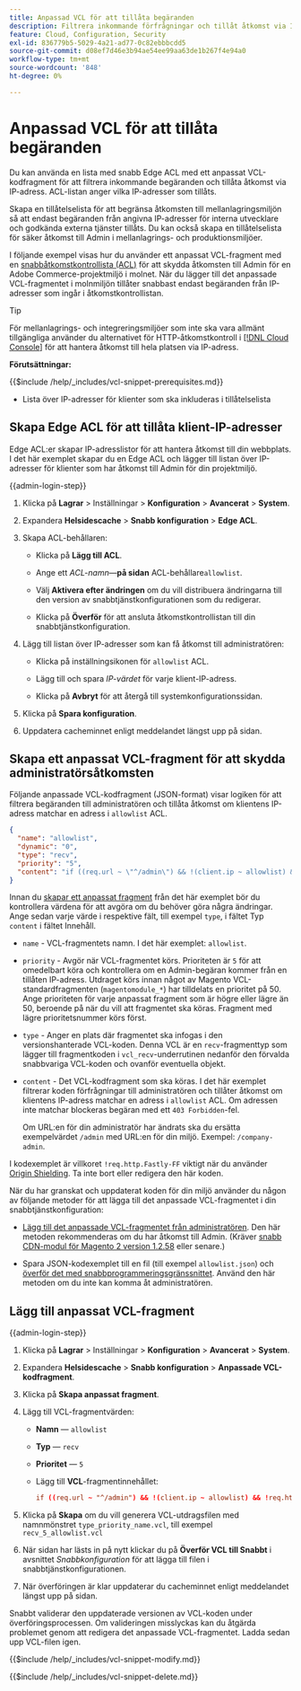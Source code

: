 ```yaml
---
title: Anpassad VCL för att tillåta begäranden
description: Filtrera inkommande förfrågningar och tillåt åtkomst via IP-adress för Adobe Commerce-webbplatser genom att använda en lista med Edge ACL och anpassade VCL-fragment.
feature: Cloud, Configuration, Security
exl-id: 836779b5-5029-4a21-ad77-0c82ebbbcdd5
source-git-commit: d08ef7d46e3b94ae54ee99aa63de1b267f4e94a0
workflow-type: tm+mt
source-wordcount: '848'
ht-degree: 0%

---
```


# Anpassad VCL för att tillåta begäranden

Du kan använda en lista med snabb Edge ACL med ett anpassat VCL-kodfragment för att filtrera inkommande begäranden och tillåta åtkomst via IP-adress. ACL-listan anger vilka IP-adresser som tillåts.

Skapa en tillåtelselista för att begränsa åtkomsten till mellanlagringsmiljön så att endast begäranden från angivna IP-adresser för interna utvecklare och godkända externa tjänster tillåts. Du kan också skapa en tillåtelselista för säker åtkomst till Admin i mellanlagrings- och produktionsmiljöer.

I följande exempel visas hur du använder ett anpassat VCL-fragment med en [snabbåtkomstkontrollista (ACL)](https://docs.fastly.com/guides/access-control-lists/about-acls) för att skydda åtkomsten till Admin för en Adobe Commerce-projektmiljö i molnet. När du lägger till det anpassade VCL-fragmentet i molnmiljön tillåter snabbast endast begäranden från IP-adresser som ingår i åtkomstkontrollistan.

>[!TIP]
>
>För mellanlagrings- och integreringsmiljöer som inte ska vara allmänt tillgängliga använder du alternativet för HTTP-åtkomstkontroll i [[!DNL Cloud Console]](../project/overview.md#access-the-project-web-interface) för att hantera åtkomst till hela platsen via IP-adress.

**Förutsättningar:**


{{$include /help/_includes/vcl-snippet-prerequisites.md}}

- Lista över IP-adresser för klienter som ska inkluderas i tillåtelselista

## Skapa Edge ACL för att tillåta klient-IP-adresser

Edge ACL:er skapar IP-adresslistor för att hantera åtkomst till din webbplats. I det här exemplet skapar du en Edge ACL och lägger till listan över IP-adresser för klienter som har åtkomst till Admin för din projektmiljö.

{{admin-login-step}}

1. Klicka på **Lagrar** > Inställningar > **Konfiguration** > **Avancerat** > **System**.

1. Expandera **Helsidescache** > **Snabb konfiguration** > **Edge ACL**.

1. Skapa ACL-behållaren:

   - Klicka på **Lägg till ACL**.

   - Ange ett *ACL-namn*—**på sidan** ACL-behållare`allowlist`.

   - Välj **Aktivera efter ändringen** om du vill distribuera ändringarna till den version av snabbtjänstkonfigurationen som du redigerar.

   - Klicka på **Överför** för att ansluta åtkomstkontrollistan till din snabbtjänstkonfiguration.

1. Lägg till listan över IP-adresser som kan få åtkomst till administratören:

   - Klicka på inställningsikonen för `allowlist` ACL.

   - Lägg till och spara *IP-värdet* för varje klient-IP-adress.

   - Klicka på **Avbryt** för att återgå till systemkonfigurationssidan.

1. Klicka på **Spara konfiguration**.

1. Uppdatera cacheminnet enligt meddelandet längst upp på sidan.

## Skapa ett anpassat VCL-fragment för att skydda administratörsåtkomsten

Följande anpassade VCL-kodfragment (JSON-format) visar logiken för att filtrera begäranden till administratören och tillåta åtkomst om klientens IP-adress matchar en adress i `allowlist` ACL.

```json
{
  "name": "allowlist",
  "dynamic": "0",
  "type": "recv",
  "priority": "5",
  "content": "if ((req.url ~ \"^/admin\") && !(client.ip ~ allowlist) && !req.http.Fastly-FF) { error 403 \"Forbidden\"; }"
}
```

Innan du [skapar ett anpassat fragment](https://experienceleague.adobe.com/docs/commerce-on-cloud/user-guide/cdn/custom-vcl-snippets/fastly-vcl-allowlist.html#add-the-custom-vcl-snippet) från det här exemplet bör du kontrollera värdena för att avgöra om du behöver göra några ändringar. Ange sedan varje värde i respektive fält, till exempel `type`, i fältet Typ `content` i fältet Innehåll.

- `name` - VCL-fragmentets namn. I det här exemplet: `allowlist`.

- `priority` - Avgör när VCL-fragmentet körs. Prioriteten är `5` för att omedelbart köra och kontrollera om en Admin-begäran kommer från en tillåten IP-adress. Utdraget körs innan något av Magento VCL-standardfragmenten (`magentomodule_*`) har tilldelats en prioritet på 50. Ange prioriteten för varje anpassat fragment som är högre eller lägre än 50, beroende på när du vill att fragmentet ska köras. Fragment med lägre prioritetsnummer körs först.

- `type` - Anger en plats där fragmentet ska infogas i den versionshanterade VCL-koden. Denna VCL är en `recv`-fragmenttyp som lägger till fragmentkoden i `vcl_recv`-underrutinen nedanför den förvalda snabbvariga VCL-koden och ovanför eventuella objekt.

- `content` - Det VCL-kodfragment som ska köras. I det här exemplet filtrerar koden förfrågningar till administratören och tillåter åtkomst om klientens IP-adress matchar en adress i `allowlist` ACL. Om adressen inte matchar blockeras begäran med ett `403 Forbidden`-fel.

  Om URL:en för din administratör har ändrats ska du ersätta exempelvärdet `/admin` med URL:en för din miljö. Exempel: `/company-admin`.

I kodexemplet är villkoret `!req.http.Fastly-FF` viktigt när du använder [Origin Shielding](fastly-custom-cache-configuration.md#configure-back-ends-and-origin-shielding). Ta inte bort eller redigera den här koden.

När du har granskat och uppdaterat koden för din miljö använder du någon av följande metoder för att lägga till det anpassade VCL-fragmentet i din snabbtjänstkonfiguration:

- [Lägg till det anpassade VCL-fragmentet från administratören](#add-the-custom-vcl-snippet). Den här metoden rekommenderas om du har åtkomst till Admin. (Kräver [snabb CDN-modul för Magento 2 version 1.2.58](fastly-configuration.md#upgrade) eller senare.)

- Spara JSON-kodexemplet till en fil (till exempel `allowlist.json`) och [överför det med snabbprogrammeringsgränssnittet](fastly-vcl-custom-snippets.md#manage-custom-vcl-snippets-using-the-api). Använd den här metoden om du inte kan komma åt administratören.

## Lägg till anpassat VCL-fragment

{{admin-login-step}}

1. Klicka på **Lagrar** > Inställningar > **Konfiguration** > **Avancerat** > **System**.

1. Expandera **Helsidescache** > **Snabb konfiguration** > **Anpassade VCL-kodfragment**.

1. Klicka på **Skapa anpassat fragment**.

1. Lägg till VCL-fragmentvärden:

   - **Namn** — `allowlist`

   - **Typ** — `recv`

   - **Prioritet** — `5`

   - Lägg till **VCL**-fragmentinnehållet:

     ```conf
     if ((req.url ~ "^/admin") && !(client.ip ~ allowlist) && !req.http.Fastly-FF) { error 403 "Forbidden";}
     ```

1. Klicka på **Skapa** om du vill generera VCL-utdragsfilen med namnmönstret `type_priority_name.vcl`, till exempel `recv_5_allowlist.vcl`

1. När sidan har lästs in på nytt klickar du på **Överför VCL till Snabbt** i avsnittet *Snabbkonfiguration* för att lägga till filen i snabbtjänstkonfigurationen.

1. När överföringen är klar uppdaterar du cacheminnet enligt meddelandet längst upp på sidan.

Snabbt validerar den uppdaterade versionen av VCL-koden under överföringsprocessen. Om valideringen misslyckas kan du åtgärda problemet genom att redigera det anpassade VCL-fragmentet. Ladda sedan upp VCL-filen igen.

{{$include /help/_includes/vcl-snippet-modify.md}}

{{$include /help/_includes/vcl-snippet-delete.md}}

<!-- Last updated from includes: 2025-01-27 17:16:28 -->
